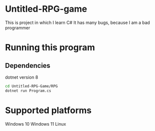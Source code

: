 # Untitled-RPG-game
This is project in which I learn C#
It has many bugs, because I am a bad programmer

# Running this program

## Dependencies
dotnet version 8
```bash
cd Untitled-RPG-Game/RPG
dotnet run Program.cs
```  
# Supported platforms
Windows 10
Windows 11
Linux
